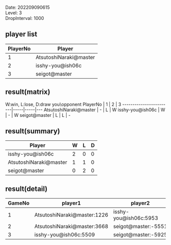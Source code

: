 Date: 202209090615  
Level: 3  
DropInterval: 1000  
## player list
PlayerNo  |  Player
----------|------------------------
1         |  AtsutoshiNaraki@master
2         |  isshy-you@ish06c
3         |  seigot@master
## result(matrix)
W:win, L:lose, D:draw
you\opponent PlayerNo   |  1  |  2  |  3
------------------------|-----|-----|---
AtsutoshiNaraki@master  |  -  |  L  |  W
isshy-you@ish06c        |  W  |  -  |  W
seigot@master           |  L  |  L  |  -
## result(summary)
Player                  |  W  |  L  |  D
------------------------|-----|-----|---
isshy-you@ish06c        |  2  |  0  |  0
AtsutoshiNaraki@master  |  1  |  1  |  0
seigot@master           |  0  |  2  |  0
## result(detail)
GameNo  |  player1                      |  player2
--------|-------------------------------|-----------------------
1       |  AtsutoshiNaraki@master:1226  |  isshy-you@ish06c:5953
2       |  AtsutoshiNaraki@master:3668  |  seigot@master:-5551
3       |  isshy-you@ish06c:5509        |  seigot@master:-5925
